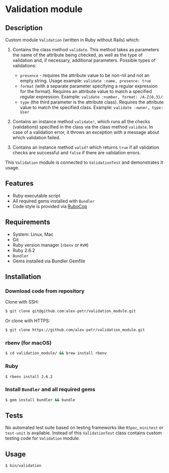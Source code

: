 # Validation module

## Description

Custom module `Validation` (written in Ruby without Rails) which:

1. Contains the class method `validate`. This method takes as parameters the name of the attribute being checked, as well as the type of validation and, if necessary, additional parameters.
Possible types of validations:
    - `presence` - requires the attribute value to be non-nil and not an empty string.
Usage example: `validate :name, presence: true`
    - `format` (with a separate parameter specifying a regular expression for the format). Requires an attribute value to match a specified regular expression.
Example: `validate :number, format: /A-Z{0,3}/`
    - `type` (the third parameter is the attribute class). Requires the attribute value to match the specified class.
Example: `validate :owner, type: User`

2. Contains an instance method `validate!`, which runs all the checks (validations) specified in the class via the class method `validate`.
In case of a validation error, it throws an exception with a message about which validation failed.

3. Contains an instance method `valid?` which returns `true` if all validation checks are successful and `false` if there are validation errors.

This `Validation` module is connected to `ValidationTest` and demonstrates it usage.

## Features

* Ruby executable script
* All required gems installed with `Bundler`
* Code style is provided via [RuboCop](https://github.com/rubocop-hq/rubocop)

## Requirements

* System: Linux, Mac
* Git
* Ruby version manager (`rbenv` or `RVM`)
* Ruby 2.6.2
* `Bundler`
* Gems installed via Bundler Gemfile

## Installation

### Download code from repository

Clone with SSH:

```bash
$ git clone git@github.com:alex-petr/validation_module.git
```

Or clone with HTTPS:

```bash
$ git clone https://github.com/alex-petr/validation_module.git
```

### rbenv (for macOS)

```bash
$ cd validation_module/ && brew install rbenv
```

### Ruby

```bash
$ rbenv install 2.6.2
```

### Install `Bundler` and all required gems

```bash
$ gem install bundler && bundle
```

## Tests

No automated test suite based on testing frameworks like `RSpec`, `minitest` or `test-unit` is available.
Instead of this `ValidationTest` class contains custom testing code for `Validation` module.

## Usage

```bash
$ bin/validation
```
